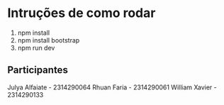 # Intruções de como rodar

1. npm install
2. npm install bootstrap
3. npm run dev

## Participantes
Julya Alfaiate - 2314290064
Rhuan Faria - 2314290061
William Xavier - 2314290133